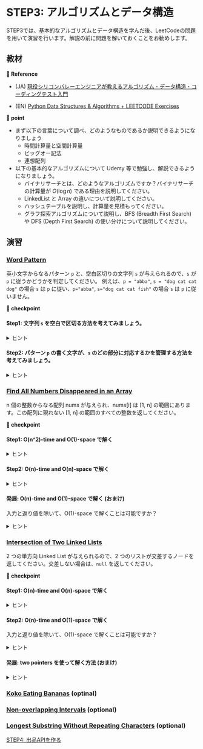 # STEP3: アルゴリズムとデータ構造　
STEP3では、基本的なアルゴリズムとデータ構造を学んだ後、LeetCodeの問題を用いて演習を行います。解説の前に問題を解いておくことをお勧めします。

## 教材

**:book: Reference**

* (JA) [現役シリコンバレーエンジニアが教えるアルゴリズム・データ構造・コーディングテスト入門](https://mercari.udemy.com/course/python-algo/)

* (EN) [Python Data Structures & Algorithms + LEETCODE Exercises](https://mercari.udemy.com/course/data-structures-algorithms-python/)

**:beginner: point**
* まず以下の言葉について調べ、どのようなものであるか説明できるようになりましょう
  * 時間計算量と空間計算量
  * ビッグオー記法
  * 連想配列
* 以下の基本的なアルゴリズムについて Udemy 等で勉強し、解説できるようになりましょう。
  * バイナリサーチとは、どのようなアルゴリズムですか？バイナリサーチの計算量が $O(\log n)$ である理由を説明してください。
  * LinkedList と Array の違いについて説明してください。
  * ハッシュテーブルを説明し、計算量を見積もってください。
  * グラフ探索アルゴリズムについて説明し、BFS (Breadth First Search) や DFS (Depth First Search) の使い分けについて説明してください。

## 演習
### [Word Pattern](https://leetcode.com/problems/word-pattern/description/)
英小文字からなるパターン `p` と、空白区切りの文字列 `s` が与えられるので、`s` が `p` に従うかどうかを判定してください。 例えば、`p = "abba"`, `s = "dog cat cat dog"` の場合 `s` は `p` に従い、`p="abba"`, `s="dog cat cat fish"` の場合 `s` は `p` に従いません。

**:beginner: checkpoint**
#### Step1: 文字列 `s` を空白で区切る方法を考えてみましょう。
<details>
<summary>ヒント</summary>

* 各言語では、文字列操作のためのライブラリや関数などが標準で提供されているはずです
* Web 検索や ChatGPT を駆使して、"文字列 空白区切り" などで検索してみましょう
</details>

#### Step2: パターン `p` の書く文字が、`s` のどの部分に対応するかを管理する方法を考えてみましょう。
<details>
<summary>ヒント</summary>

* 例えば、Example 1 の場合、`p` の各文字に対応する `s` 内の単語は、`a => dog`, `b => cat` です
* このような対応を管理するために、辞書やハッシュテーブルを使うと良いでしょう
* 例えば、Python では、`dict` を使って、`p` の各文字に対応する `s` 内の単語を管理できます
* こちらも、Web 検索や ChatGPT を駆使して、"Python 辞書" などで検索してみましょう
</details>


### [Find All Numbers Disappeared in an Array](https://leetcode.com/problems/find-all-numbers-disappeared-in-an-array/description/)
n 個の整数からなる配列 nums が与えられ、nums[i] は [1, n] の範囲にあります。この配列に現れない [1, n] の範囲のすべての整数を返してください。

**:beginner: checkpoint**

#### Step1: O(n^2)-time and O(1)-space で解く
<details>
<summary>ヒント</summary>

* シンプルなな 2 重ループを用いて、O(n^2)-time and O(1)-space で解けます
</details>

#### Step2: O(n)-time and O(n)-space で解く
<details>
<summary>ヒント</summary>

* 配列 nums 内に要素が出現したかどうかを記録するための配列を用意することで、O(n)-time and O(n)-space で解けます
</details>

#### 発展: O(n)-time and O(1)-space で解く (おまけ)
入力と返り値を除いて、O(1)-space で解くことは可能ですか？
<details>
<summary>ヒント</summary>

* 深く考察をすると、O(n)-time and O(1)-space で解けることがわかります
* 解説で扱う予定なので、挑戦してみてください
</details>


### [Intersection of Two Linked Lists](https://leetcode.com/problems/intersection-of-two-linked-lists/description)
2 つの単方向 Linked List が与えられるので、2 つのリストが交差するノードを返してください。交差しない場合は、`null` を返してください。

**:beginner: checkpoint**

#### Step1: O(n)-time and O(n)-space で解く
<details>
<summary>ヒント</summary>

* Hash Table を使ってノードを記録することで、O(n)-time and O(n)-space で解けます
</details>

#### Step2: O(n)-time and O(1)-space で解く
入力と返り値を除いて、O(1)-space で解くことは可能ですか？
<details>
<summary>ヒント</summary>

* 2つのリストの長さを比較して、長いリストを短いリストと同じ長さにすることで、O(n)-time and O(1)-space で解けます
* 解説で扱う予定です
</details>

#### 発展: two pointers を使って解く方法 (おまけ)
<details>
<summary>ヒント</summary>

* 片方の tail から head にポインタをはり、Floyd's Linked List Cycle Finding Algorithm に帰着する
</details>


### [Koko Eating Bananas](https://leetcode.com/problems/koko-eating-bananas/) (optinal)

### [Non-overlapping Intervals](https://leetcode.com/problems/non-overlapping-intervals/description/) (optional)

### [Longest Substring Without Repeating Characters](https://leetcode.com/problems/longest-substring-without-repeating-characters/description/) (optional)


[STEP4: 出品APIを作る](./04-api.ja.md)